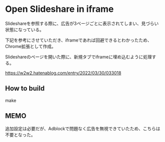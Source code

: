 # Open Slideshare in iframe

Slideshareを参照する際に、広告が3ページごとに表示されてしまい、見づらい状態になっている。

下記を参考にさせていただき、iframeであれば回避できるとわかったため、Chrome拡張として作成。

Slideshareのページを開いた際に、新規タブでiframeに埋め込むように処理する。

https://w2w2.hatenablog.com/entry/2022/03/30/033018

## How to build

make

## MEMO

追加設定は必要だが、Adblockで問題なく広告を無視できていたため、こちらは不要となった。
